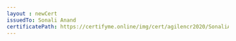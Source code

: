 ```yaml
--- 
layout : newCert 
issuedTo: Sonali Anand 
certificatePath: https://certifyme.online/img/cert/agilencr2020/SonaliAnand_13e10.png
--- 
```

